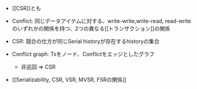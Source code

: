 - [[CSR]]とも

- Conflict: 同じデータアイテムに対する、write-write,write-read, read-writeのいずれかの関係を持つ、2つの異なる[[トランザクション]]の関係
- CSR: 競合の仕方が同じSerial historyが存在するhistoryの集合
- Conflict graph: Txをノード、Conflictをエッジとしたグラフ
	- 非巡回 => CSR


- [[Serializability, CSR, VSR, MVSR, FSRの関係]]
